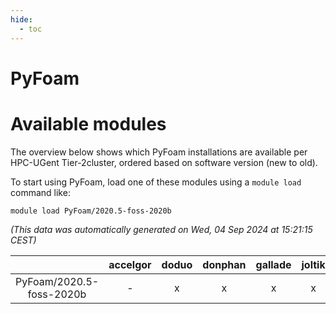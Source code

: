 ```yaml
---
hide:
  - toc
---
```


PyFoam
======

# Available modules


The overview below shows which PyFoam installations are available per HPC-UGent Tier-2cluster, ordered based on software version (new to old).

To start using PyFoam, load one of these modules using a `module load` command like:

```shell
module load PyFoam/2020.5-foss-2020b
```

*(This data was automatically generated on Wed, 04 Sep 2024 at 15:21:15 CEST)*  

| |accelgor|doduo|donphan|gallade|joltik|shinx|skitty|
| :---: | :---: | :---: | :---: | :---: | :---: | :---: | :---: |
|PyFoam/2020.5-foss-2020b|-|x|x|x|x|-|x|
